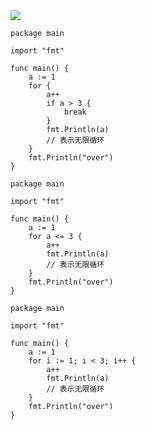 <img src="https://github.com/KenNaNa/go_learing/blob/master/img/20.png"/>

```
package main

import "fmt"

func main() {
	a := 1
	for {
		a++
		if a > 3 {
			break
		}
		fmt.Println(a)
		// 表示无限循环
	}
	fmt.Println("over")
}
```


```
package main

import "fmt"

func main() {
	a := 1
	for a <= 3 {
		a++
		fmt.Println(a)
		// 表示无限循环
	}
	fmt.Println("over")
}
```

```
package main

import "fmt"

func main() {
	a := 1
	for i := 1; i < 3; i++ {
		a++
		fmt.Println(a)
		// 表示无限循环
	}
	fmt.Println("over")
}
```

